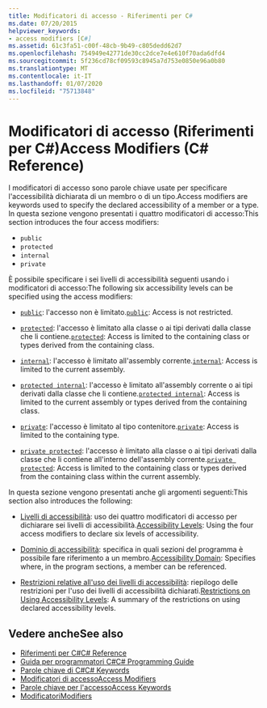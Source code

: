 ```yaml
---
title: Modificatori di accesso - Riferimenti per C#
ms.date: 07/20/2015
helpviewer_keywords:
- access modifiers [C#]
ms.assetid: 61c3fa51-c00f-48cb-9b49-c805dedd62d7
ms.openlocfilehash: 754949e42771de30cc2dce7e4e610f70ada6dfd4
ms.sourcegitcommit: 5f236cd78cf09593c8945a7d753e0850e96a0b80
ms.translationtype: MT
ms.contentlocale: it-IT
ms.lasthandoff: 01/07/2020
ms.locfileid: "75713848"
---
```

# <a name="access-modifiers-c-reference"></a><span data-ttu-id="94188-102">Modificatori di accesso (Riferimenti per C#)</span><span class="sxs-lookup"><span data-stu-id="94188-102">Access Modifiers (C# Reference)</span></span>
<span data-ttu-id="94188-103">I modificatori di accesso sono parole chiave usate per specificare l'accessibilità dichiarata di un membro o di un tipo.</span><span class="sxs-lookup"><span data-stu-id="94188-103">Access modifiers are keywords used to specify the declared accessibility of a member or a type.</span></span> <span data-ttu-id="94188-104">In questa sezione vengono presentati i quattro modificatori di accesso:</span><span class="sxs-lookup"><span data-stu-id="94188-104">This section introduces the four access modifiers:</span></span>  
  
- `public`
- `protected`
- `internal`
- `private`
  
 <span data-ttu-id="94188-105">È possibile specificare i sei livelli di accessibilità seguenti usando i modificatori di accesso:</span><span class="sxs-lookup"><span data-stu-id="94188-105">The following six accessibility levels can be specified using the access modifiers:</span></span>  
  
- <span data-ttu-id="94188-106">[`public`](public.md): l'accesso non è limitato.</span><span class="sxs-lookup"><span data-stu-id="94188-106">[`public`](public.md): Access is not restricted.</span></span>  
  
- <span data-ttu-id="94188-107">[`protected`](protected.md): l'accesso è limitato alla classe o ai tipi derivati dalla classe che li contiene.</span><span class="sxs-lookup"><span data-stu-id="94188-107">[`protected`](protected.md): Access is limited to the containing class or types derived from the containing class.</span></span>  
  
- <span data-ttu-id="94188-108">[`internal`](internal.md): l'accesso è limitato all'assembly corrente.</span><span class="sxs-lookup"><span data-stu-id="94188-108">[`internal`](internal.md): Access is limited to the current assembly.</span></span>  
  
- <span data-ttu-id="94188-109">[`protected internal`](protected-internal.md): l'accesso è limitato all'assembly corrente o ai tipi derivati dalla classe che li contiene.</span><span class="sxs-lookup"><span data-stu-id="94188-109">[`protected internal`](protected-internal.md): Access is limited to the current assembly or types derived from the containing class.</span></span>  
  
- <span data-ttu-id="94188-110">[`private`](private.md): l'accesso è limitato al tipo contenitore.</span><span class="sxs-lookup"><span data-stu-id="94188-110">[`private`](private.md): Access is limited to the containing type.</span></span>  

- <span data-ttu-id="94188-111">[`private protected`](private-protected.md): l'accesso è limitato alla classe o ai tipi derivati dalla classe che li contiene all'interno dell'assembly corrente.</span><span class="sxs-lookup"><span data-stu-id="94188-111">[`private protected`](private-protected.md): Access is limited to the containing class or types derived from the containing class within the current assembly.</span></span>  
  
 <span data-ttu-id="94188-112">In questa sezione vengono presentati anche gli argomenti seguenti:</span><span class="sxs-lookup"><span data-stu-id="94188-112">This section also introduces the following:</span></span>  
  
- <span data-ttu-id="94188-113">[Livelli di accessibilità](./accessibility-levels.md): uso dei quattro modificatori di accesso per dichiarare sei livelli di accessibilità.</span><span class="sxs-lookup"><span data-stu-id="94188-113">[Accessibility Levels](./accessibility-levels.md): Using the four access modifiers to declare six levels of accessibility.</span></span>  
  
- <span data-ttu-id="94188-114">[Dominio di accessibilità](./accessibility-domain.md): specifica in quali sezioni del programma è possibile fare riferimento a un membro.</span><span class="sxs-lookup"><span data-stu-id="94188-114">[Accessibility Domain](./accessibility-domain.md): Specifies where, in the program sections, a member can be referenced.</span></span>  
  
- <span data-ttu-id="94188-115">[Restrizioni relative all'uso dei livelli di accessibilità](./restrictions-on-using-accessibility-levels.md): riepilogo delle restrizioni per l'uso dei livelli di accessibilità dichiarati.</span><span class="sxs-lookup"><span data-stu-id="94188-115">[Restrictions on Using Accessibility Levels](./restrictions-on-using-accessibility-levels.md): A summary of the restrictions on using declared accessibility levels.</span></span>  
  
## <a name="see-also"></a><span data-ttu-id="94188-116">Vedere anche</span><span class="sxs-lookup"><span data-stu-id="94188-116">See also</span></span>

- [<span data-ttu-id="94188-117">Riferimenti per C#</span><span class="sxs-lookup"><span data-stu-id="94188-117">C# Reference</span></span>](../index.md)
- [<span data-ttu-id="94188-118">Guida per programmatori C#</span><span class="sxs-lookup"><span data-stu-id="94188-118">C# Programming Guide</span></span>](../../programming-guide/index.md)
- [<span data-ttu-id="94188-119">Parole chiave di C#</span><span class="sxs-lookup"><span data-stu-id="94188-119">C# Keywords</span></span>](./index.md)
- [<span data-ttu-id="94188-120">Modificatori di accesso</span><span class="sxs-lookup"><span data-stu-id="94188-120">Access Modifiers</span></span>](../../programming-guide/classes-and-structs/access-modifiers.md)
- [<span data-ttu-id="94188-121">Parole chiave per l'accesso</span><span class="sxs-lookup"><span data-stu-id="94188-121">Access Keywords</span></span>](base.md)
- [<span data-ttu-id="94188-122">Modificatori</span><span class="sxs-lookup"><span data-stu-id="94188-122">Modifiers</span></span>](index.md)
